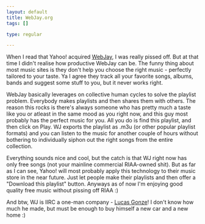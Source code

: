 ```yaml
--- 
layout: default
title: WebJay.org
tags: []

type: regular

---
```

When I read that Yahoo! acquired <a href="http://www.webjay.org/">WebJay</a>, I was really pissed off. But at that time I didn't realise how productive WebJay can be. The funny thing about most music sites is they don't help you choose the right music - perfectly tailored to your taste. Ya I agree they track all your favorite songs, albums, bands and suggest some stuff to you, but it never works right. 

WebJay basically leverages on collective human cycles to solve the playlist problem. Everybody makes playlists and then shares them with others. The reason this rocks is there's always someone who has pretty much a taste like you or atleast in the same mood as you right now, and this guy most probably has the perfect music for you. All you do is find this playlist, and then click on Play. WJ exports the playlist as .m3u (or other popular playlist formats) and you can listen to the music for another couple of hours without bothering to individually siphon out the right songs from the entire collection.

Everything sounds nice and cool, but the catch is that WJ right now has only free songs (not your mainline commercial RIAA-owned shit). But as far as I can see, Yahoo! will most probably apply this technology to their music store in the near future. Just let people make their playlists and then offer a "Download this playlist" button. Anyways as of now I'm enjoying good quality free music without pissing off RIAA :)

And btw, WJ is IIRC a one-man company - <a href="http://www.gonze.com">Lucas Gonze</a>! I don't know how much he made, but must be enough to buy himself a new car and  a new home :)
